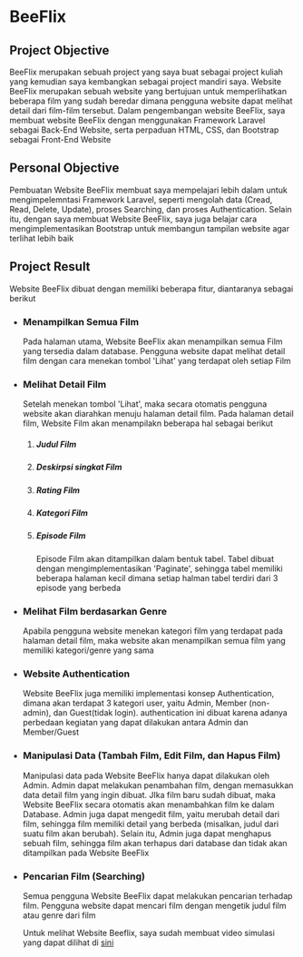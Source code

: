 <h1> BeeFlix </h1>

## Project Objective
<p>BeeFlix merupakan sebuah project yang saya buat sebagai project kuliah yang kemudian saya kembangkan sebagai project mandiri saya. Website BeeFlix merupakan sebuah website yang bertujuan untuk memperlihatkan beberapa film yang sudah beredar dimana pengguna website dapat melihat detail dari film-film tersebut. Dalam pengembangan website BeeFlix, saya membuat website BeeFlix dengan menggunakan Framework Laravel sebagai Back-End Website, serta perpaduan HTML, CSS, dan Bootstrap sebagai Front-End Website</p>

## Personal Objective
<p>Pembuatan Website BeeFlix membuat saya mempelajari lebih dalam untuk mengimpelemntasi Framework Laravel, seperti mengolah data (Cread, Read, Delete, Update), proses Searching, dan proses Authentication. Selain itu, dengan saya membuat Website BeeFlix, saya juga belajar cara mengimplementasikan Bootstrap untuk membangun tampilan website agar terlihat lebih baik</p>

## Project Result
<p>Website BeeFlix dibuat dengan memiliki beberapa fitur, diantaranya sebagai berikut</p>

<ul>

<li>
    <h3>Menampilkan Semua Film</h3>
    <p>Pada halaman utama, Website BeeFlix akan menampilkan semua Film yang tersedia dalam database. Pengguna website dapat melihat detail film dengan cara menekan tombol 'Lihat' yang terdapat oleh setiap Film</p>
</li>

<li>
    <h3>Melihat Detail Film</h3>
    <p>Setelah menekan tombol 'Lihat', maka secara otomatis pengguna website akan diarahkan menuju halaman detail film. Pada halaman detail film, Website Film akan menampilakn beberapa hal sebagai berikut</p>
    <ol>
        <li>
            <h5>Judul Film</h5>
        </li>
        <li>
            <h5>Deskirpsi singkat Film</h5>
        </li>
        <li>
            <h5>Rating Film</h5>
        </li>
        <li>
            <h5>Kategori Film</h5>
        </li>
        <li>
            <h5>Episode Film</h5>
            <p>Episode Film akan ditampilkan dalam bentuk tabel. Tabel dibuat dengan mengimplementasikan 'Paginate', sehingga tabel memiliki beberapa halaman kecil dimana setiap halman tabel terdiri dari 3 episode yang berbeda</p>
        </li>
    </ol>
</li>

<li>
    <h3>Melihat Film berdasarkan Genre</h3>
    <p>Apabila pengguna website menekan kategori film yang terdapat pada halaman detail film, maka website akan menampilkan semua film yang memiliki kategori/genre yang sama</p>
</li>

<li>
    <h3>Website Authentication</h3>
    <p>Website BeeFlix juga memiliki implementasi konsep Authentication, dimana akan terdapat 3 kategori user, yaitu Admin, Member (non-admin), dan Guest(tidak login).
    authentication ini dibuat karena adanya perbedaan kegiatan yang dapat dilakukan antara Admin dan Member/Guest</p>
</li>

<li>
    <h3>Manipulasi Data (Tambah Film, Edit Film, dan Hapus Film)</h3>
    <p>Manipulasi data pada Website BeeFlix hanya dapat dilakukan oleh Admin. Admin dapat melakukan penambahan film, dengan memasukkan data detail film yang ingin dibuat. JIka film baru sudah dibuat, maka Website BeeFlix secara otomatis akan menambahkan film ke dalam Database. Admin juga dapat mengedit film, yaitu merubah detail dari film, sehingga film memiliki detail yang berbeda (misalkan, judul dari suatu film akan berubah). Selain itu, Admin juga dapat menghapus sebuah film, sehingga film akan terhapus dari database dan tidak akan ditampilkan pada Website BeeFlix</p>
</li>

<li>
    <h3>Pencarian Film (Searching)</h3>
    <p>Semua pengguna Website BeeFlix dapat melakukan pencarian terhadap film. Pengguna website dapat mencari film dengan mengetik judul film atau genre dari film</p>
</li>

<p>Untuk melihat Website Beeflix, saya sudah membuat video simulasi yang dapat dilihat di <a href="https://drive.google.com/file/d/1i-RV39yXYB9a68IK9fPWGbRI8wgOaXWC/view">sini</a>
</p>

</ul>






